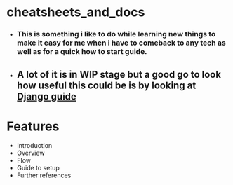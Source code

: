# cheatsheets_and_docs 
- ### This is something i like to do while learning new things to make it easy for me when i have to comeback to any tech as well as for a quick how to start guide.    
- ## A lot of it is in WIP stage but a good go to look how useful this could be is by looking at [Django guide](https://github.com/HarshGundecha/cheatsheet_and_doc/blob/master/Python%2B/django/organised/django_doc.md)

# Features
- Introduction 
- Overview
- Flow 
- Guide to setup
- Further references 
